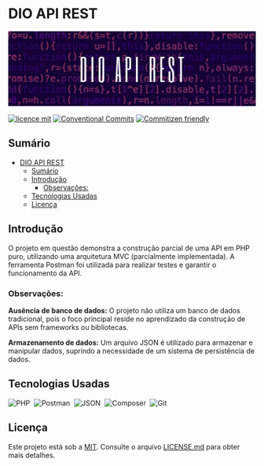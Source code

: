 <!-- Inserir titulo do projeto aqui -->
# DIO API REST

<!-- Inserir foto de capa do projeto aqui -->
![Foto de Capa](assets/imgs/foto-de-capa.jpg)

<!-- Inserir tags relevantes aqui -->
[![licence mit](https://img.shields.io/badge/licence-MIT-blue.svg)](./LICENSE)
[![Conventional Commits](https://img.shields.io/badge/Conventional%20Commits-1.0.0-%23FE5196?logo=conventionalcommits&logoColor=white)](https://conventionalcommits.org)
[![Commitizen friendly](https://img.shields.io/badge/commitizen-friendly-brightgreen.svg)](http://commitizen.github.io/cz-cli/)

## Sumário
- [DIO API REST](#dio-api-rest)
  - [Sumário](#sumário)
  - [Introdução](#introdução)
    - [Observações:](#observações)
  - [Tecnologias Usadas](#tecnologias-usadas)
  - [Licença](#licença)

## Introdução
O projeto em questão demonstra a construção parcial de uma API em PHP puro, utilizando uma arquitetura MVC (parcialmente implementada). A ferramenta Postman foi utilizada para realizar testes e garantir o funcionamento da API.

### Observações:

**Ausência de banco de dados:** O projeto não utiliza um banco de dados tradicional, pois o foco principal reside no aprendizado da construção de APIs sem frameworks ou bibliotecas.

**Armazenamento de dados:** Um arquivo JSON é utilizado para armazenar e manipular dados, suprindo a necessidade de um sistema de persistência de dados.

## Tecnologias Usadas
![PHP](https://img.shields.io/badge/PHP-777BB4?style=for-the-badge&logo=php&logoColor=white)&nbsp;
![Postman](https://img.shields.io/badge/Postman-FF6C37?style=for-the-badge&logo=Postman&logoColor=white)&nbsp;
![JSON](https://img.shields.io/badge/json-5E5C5C?style=for-the-badge&logo=json&logoColor=white)&nbsp;
![Composer](https://img.shields.io/badge/Composer-885630?style=for-the-badge&logo=Composer&logoColor=white)&nbsp;
![Git](https://img.shields.io/badge/GIT-E44C30?style=for-the-badge&logo=git&logoColor=white)&nbsp;

<!-- ## Estrutura do Projeto
Para entender a estrutura do projeto, consulte [Estrutura do Projeto](link_para_o_documentacao_estrutura.md). -->

<!-- ## Como Executar o Projeto
Para obter instruções sobre como executar o projeto, consulte [Como Executar o Projeto](link_para_o_documentacao_execucao.md). -->

## Licença
Este projeto está sob a [MIT](./LICENSE). Consulte o arquivo [LICENSE.md](LICENSE.md) para obter mais detalhes.